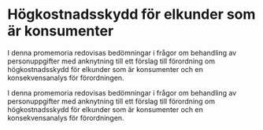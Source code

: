 # Högkostnadsskydd för elkunder som är konsumenter

I denna promemoria redovisas bedömningar i frågor om behandling av personuppgifter med anknytning till ett förslag till förordning om högkostnadsskydd för elkunder som är konsumenter och en konsekvensanalys för förordningen.

I denna promemoria redovisas bedömningar i frågor om behandling av personuppgifter med anknytning till ett förslag till förordning om högkostnadsskydd för elkunder som är konsumenter och en konsekvensanalys för förordningen.
